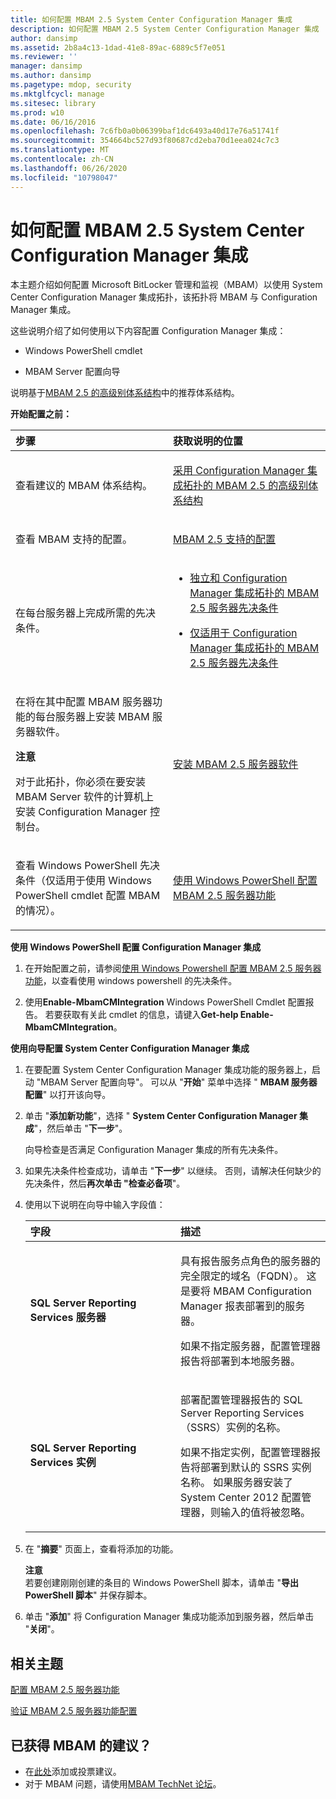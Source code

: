 ```yaml
---
title: 如何配置 MBAM 2.5 System Center Configuration Manager 集成
description: 如何配置 MBAM 2.5 System Center Configuration Manager 集成
author: dansimp
ms.assetid: 2b8a4c13-1dad-41e8-89ac-6889c5f7e051
ms.reviewer: ''
manager: dansimp
ms.author: dansimp
ms.pagetype: mdop, security
ms.mktglfcycl: manage
ms.sitesec: library
ms.prod: w10
ms.date: 06/16/2016
ms.openlocfilehash: 7c6fb0a0b06399baf1dc6493a40d17e76a51741f
ms.sourcegitcommit: 354664bc527d93f80687cd2eba70d1eea024c7c3
ms.translationtype: MT
ms.contentlocale: zh-CN
ms.lasthandoff: 06/26/2020
ms.locfileid: "10798047"
---
```

# 如何配置 MBAM 2.5 System Center Configuration Manager 集成


本主题介绍如何配置 Microsoft BitLocker 管理和监视（MBAM）以使用 System Center Configuration Manager 集成拓扑，该拓扑将 MBAM 与 Configuration Manager 集成。

这些说明介绍了如何使用以下内容配置 Configuration Manager 集成：

-   Windows PowerShell cmdlet

-   MBAM Server 配置向导

说明基于[MBAM 2.5 的高级别体系结构](high-level-architecture-for-mbam-25.md)中的推荐体系结构。

**开始配置之前：**

<table>
<colgroup>
<col width="50%" />
<col width="50%" />
</colgroup>
<thead>
<tr class="header">
<th align="left">步骤</th>
<th align="left">获取说明的位置</th>
</tr>
</thead>
<tbody>
<tr class="odd">
<td align="left"><p>查看建议的 MBAM 体系结构。</p></td>
<td align="left"><p><a href="high-level-architecture-of-mbam-25-with-configuration-manager-integration-topology.md" data-raw-source="[High-Level Architecture of MBAM 2.5 with Configuration Manager Integration Topology](high-level-architecture-of-mbam-25-with-configuration-manager-integration-topology.md)">采用 Configuration Manager 集成拓扑的 MBAM 2.5 的高级别体系结构</a></p></td>
</tr>
<tr class="even">
<td align="left"><p>查看 MBAM 支持的配置。</p></td>
<td align="left"><p><a href="mbam-25-supported-configurations.md" data-raw-source="[MBAM 2.5 Supported Configurations](mbam-25-supported-configurations.md)">MBAM 2.5 支持的配置</a></p></td>
</tr>
<tr class="odd">
<td align="left"><p>在每台服务器上完成所需的先决条件。</p></td>
<td align="left"><ul>
<li><p><a href="mbam-25-server-prerequisites-for-stand-alone-and-configuration-manager-integration-topologies.md" data-raw-source="[MBAM 2.5 Server Prerequisites for Stand-alone and Configuration Manager Integration Topologies](mbam-25-server-prerequisites-for-stand-alone-and-configuration-manager-integration-topologies.md)">独立和 Configuration Manager 集成拓扑的 MBAM 2.5 服务器先决条件</a></p></li>
<li><p><a href="mbam-25-server-prerequisites-that-apply-only-to-the-configuration-manager-integration-topology.md" data-raw-source="[MBAM 2.5 Server Prerequisites that Apply Only to the Configuration Manager Integration Topology](mbam-25-server-prerequisites-that-apply-only-to-the-configuration-manager-integration-topology.md)">仅适用于 Configuration Manager 集成拓扑的 MBAM 2.5 服务器先决条件</a></p></li>
</ul></td>
</tr>
<tr class="even">
<td align="left"><p>在将在其中配置 MBAM 服务器功能的每台服务器上安装 MBAM 服务器软件。</p>
<div class="alert">
<strong>注意</strong><br/><p>对于此拓扑，你必须在要安装 MBAM Server 软件的计算机上安装 Configuration Manager 控制台。</p>
</div>
<div>

</div></td>
<td align="left"><p><a href="installing-the-mbam-25-server-software.md" data-raw-source="[Installing the MBAM 2.5 Server Software](installing-the-mbam-25-server-software.md)">安装 MBAM 2.5 服务器软件</a></p></td>
</tr>
<tr class="odd">
<td align="left"><p>查看 Windows PowerShell 先决条件（仅适用于使用 Windows PowerShell cmdlet 配置 MBAM 的情况）。</p></td>
<td align="left"><p><a href="configuring-mbam-25-server-features-by-using-windows-powershell.md" data-raw-source="[Configuring MBAM 2.5 Server Features by Using Windows PowerShell](configuring-mbam-25-server-features-by-using-windows-powershell.md)">使用 Windows PowerShell 配置 MBAM 2.5 服务器功能</a></p></td>
</tr>
</tbody>
</table>



**使用 Windows PowerShell 配置 Configuration Manager 集成**

1.  在开始配置之前，请参阅[使用 Windows Powershell 配置 MBAM 2.5 服务器功能](configuring-mbam-25-server-features-by-using-windows-powershell.md)，以查看使用 windows powershell 的先决条件。

2.  使用**Enable-MbamCMIntegration** Windows PowerShell Cmdlet 配置报告。 若要获取有关此 cmdlet 的信息，请键入**Get-help Enable-MbamCMIntegration**。

**使用向导配置 System Center Configuration Manager 集成**

1.  在要配置 System Center Configuration Manager 集成功能的服务器上，启动 "MBAM Server 配置向导"。 可以从 "**开始**" 菜单中选择 " **MBAM 服务器配置**" 以打开该向导。

2.  单击 "**添加新功能**"，选择 " **System Center Configuration Manager 集成**"，然后单击 "**下一步**"。

    向导检查是否满足 Configuration Manager 集成的所有先决条件。

3.  如果先决条件检查成功，请单击 "**下一步**" 以继续。 否则，请解决任何缺少的先决条件，然后**再次单击 "检查必备项**"。

4.  使用以下说明在向导中输入字段值：

    <table>
    <colgroup>
    <col width="50%" />
    <col width="50%" />
    </colgroup>
    <thead>
    <tr class="header">
    <th align="left">字段</th>
    <th align="left">描述</th>
    </tr>
    </thead>
    <tbody>
    <tr class="odd">
    <td align="left"><p><strong>SQL Server Reporting Services 服务器</strong></p></td>
    <td align="left"><p>具有报告服务点角色的服务器的完全限定的域名（FQDN）。 这是要将 MBAM Configuration Manager 报表部署到的服务器。</p>
    <p>如果不指定服务器，配置管理器报告将部署到本地服务器。</p></td>
    </tr>
    <tr class="even">
    <td align="left"><p><strong>SQL Server Reporting Services 实例</strong></p></td>
    <td align="left"><p>部署配置管理器报告的 SQL Server Reporting Services （SSRS）实例的名称。</p>
    <p>如果不指定实例，配置管理器报告将部署到默认的 SSRS 实例名称。 如果服务器安装了 System Center 2012 配置管理器，则输入的值将被忽略。</p></td>
    </tr>
    </tbody>
    </table>



5.  在 "**摘要**" 页面上，查看将添加的功能。

    **注意**  
    若要创建刚刚创建的条目的 Windows PowerShell 脚本，请单击 "**导出 PowerShell 脚本**" 并保存脚本。



6.  单击 "**添加**" 将 Configuration Manager 集成功能添加到服务器，然后单击 "**关闭**"。



## 相关主题


[配置 MBAM 2.5 服务器功能](configuring-the-mbam-25-server-features.md)

[验证 MBAM 2.5 服务器功能配置](validating-the-mbam-25-server-feature-configuration.md)


## 已获得 MBAM 的建议？
- 在[此处](http://mbam.uservoice.com/forums/268571-microsoft-bitlocker-administration-and-monitoring)添加或投票建议。 
- 对于 MBAM 问题，请使用[MBAM TechNet 论坛](https://social.technet.microsoft.com/Forums/home?forum=mdopmbam)。






